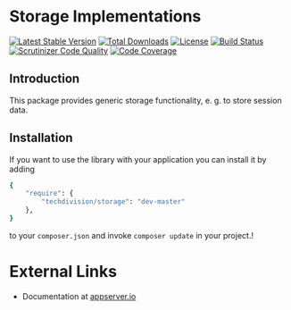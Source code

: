 # Storage Implementations

[![Latest Stable Version](https://poser.pugx.org/techdivision/storage/v/stable.png)](https://packagist.org/packages/techdivision/storage) [![Total Downloads](https://poser.pugx.org/techdivision/storage/downloads.png)](https://packagist.org/packages/techdivision/storage) [![License](https://poser.pugx.org/techdivision/storage/license.png)](https://packagist.org/packages/techdivision/storage) [![Build Status](https://travis-ci.org/appserver-io/storage.png)](https://travis-ci.org/appserver-io/storage) [![Scrutinizer Code Quality](https://scrutinizer-ci.com/g/appserver-io/storage/badges/quality-score.png?b=master)](https://scrutinizer-ci.com/g/appserver-io/storage/?branch=master) [![Code Coverage](https://scrutinizer-ci.com/g/appserver-io/storage/badges/coverage.png?b=master)](https://scrutinizer-ci.com/g/appserver-io/storage/?branch=master)

## Introduction

This package provides generic storage functionality, e. g. to store session data.

## Installation

If you want to use the library with your application you can install it by adding

```sh
{
    "require": {
        "techdivision/storage": "dev-master"
    },
}
```

to your ```composer.json``` and invoke ```composer update``` in your project.!

# External Links

* Documentation at [appserver.io](http://docs.appserver.io)